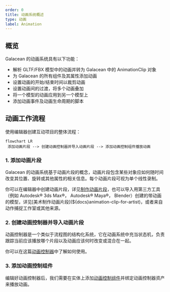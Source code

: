 ```yaml
---
order: 0
title: 动画系统概述
type: 动画
label: Animation
---
```


## 概览

Galacean 的动画系统具有以下功能：

- 解析 GLTF/FBX 模型中的动画并转为 Galacean 中的 AnimationClip 对象
- 为 Galacean 的所有组件及其属性添加动画
- 设置动画的开始/结束时间以裁剪动画
- 设置动画间的过渡，将多个动画叠加
- 将一个模型的动画应用到另一个模型上
- 添加动画事件及动画生命周期的脚本

## 动画工作流程

使用编辑器创建互动项目的整体流程：

```mermaid
flowchart LR
 添加动画片段 --> 创建动画控制器并导入动画片段 --> 添加动画控制组件播放动画
```

### 1. 添加动画片段

Galacean 的动画系统基于动画片段的概念，动画片段包含某些对象应如何随时间改变其位置、旋转或其他属性的相关信息。每个动画片段可视为单个线性录制。

你可以在编辑器中创建动画片段，详见[制作动画片段](${docs}animation-clip)，也可以导入用第三方工具（例如 Autodesk® 3ds Max®， Autodesk® Maya®， Blender）创建的带动画的模型，详见[美术制作动画片段](${docs}animation-clip-for-artist)，或者来自动作捕捉工作室或其他来源。

### 2. 创建动画控制器并导入动画片段

动画控制器是一个类似于流程图的结构化系统，它在动画系统中充当状态机，负责跟踪当前应该播放哪个片段以及动画应该何时改变或混合在一起。

你可以在这篇[动画控制器](${docs}animation-animatorController)中了解如何使用。

### 3. 添加动画控制组件

编辑好动画控制器后，我们需要在实体上添加[动画控制组件](${docs}animation-animator)并绑定动画控制器资产来播放动画。
